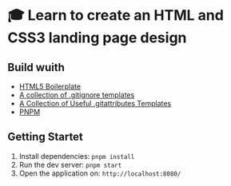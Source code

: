 # :mortar_board: Learn to create an HTML and CSS3 landing page design

## Build wuith

- [HTML5 Boilerplate](https://html5boilerplate.com/)
- [A collection of .gitignore templates](https://github.com/github/gitignore)
- [A Collection of Useful .gitattributes Templates](https://github.com/gitattributes/gitattributes/tree/master)
- [PNPM](https://pnpm.io/)

## Getting Startet

1. Install dependencies: `pnpm install`
2. Run the dev server: `pnpm start`
3. Open the application on: `http://localhost:8080/`
